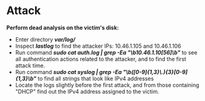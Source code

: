 # Attack

**Perform dead analysis on the victim's disk:**

- Enter directory ***var/log/***
- Inspect ***lastlog*** to find the attacker IPs: 10.46.1.105 and 10.46.1.106
- Run command ***sudo cat auth.log | grep -Ea "\b10.46.1.10[56]\b"*** to see all authentication actions related to the attacker, and to find the first attack time.
- Run command ***sudo cat syslog | grep -Ea "\b([0-9]{1,3}\\.){3}[0-9]{1,3}\b"*** to find all strings that look like IPv4 addresses
- Locate the logs slightly before the first attack, and from those containing "DHCP" find out the IPv4 address assigned to the victim.
